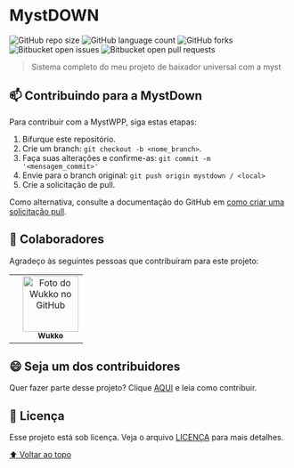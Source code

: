 # MystDOWN

<!---Esses são exemplos. Veja https://shields.io para outras pessoas ou para personalizar este conjunto de escudos. Você pode querer incluir dependências, status do projeto e informações de licença aqui--->

![GitHub repo size](https://img.shields.io/github/repo-size/gahtee/mystdown?style=for-the-badge)
![GitHub language count](https://img.shields.io/github/languages/count/Gahtee/mystdown?style=for-the-badge)
![GitHub forks](https://img.shields.io/github/forks/Gahtee/mystdown?style=for-the-badge)
![Bitbucket open issues](https://img.shields.io/bitbucket/issues/Gahtee/mystdown?style=for-the-badge)
![Bitbucket open pull requests](https://img.shields.io/bitbucket/pr-raw/Gahtee/mystdown?style=for-the-badge)

> Sistema completo do meu projeto de baixador universal com a myst

## 📫 Contribuindo para a MystDown
<!---Se o seu README for longo ou se você tiver algum processo ou etapas específicas que deseja que os contribuidores sigam, considere a criação de um arquivo CONTRIBUTING.md separado--->
Para contribuir com a MystWPP, siga estas etapas:

1. Bifurque este repositório.
2. Crie um branch: `git checkout -b <nome_branch>`.
3. Faça suas alterações e confirme-as: `git commit -m '<mensagem_commit>'`
4. Envie para o branch original: `git push origin mystdown / <local>`
5. Crie a solicitação de pull.

Como alternativa, consulte a documentação do GitHub em [como criar uma solicitação pull](https://help.github.com/en/github/collaborating-with-issues-and-pull-requests/creating-a-pull-request).

## 🤝 Colaboradores

Agradeço às seguintes pessoas que contribuíram para este projeto:

<table>
  <tr>
    <td align="center">
      <td align="center">
      <a href="#">
        <img src="https://avatars3.githubusercontent.com/u/71202418" width="100px;" alt="Foto do Wukko no GitHub"/><br>
        <sub>
          <b>Wukko</b>
        </sub>
      </a>
  </tr>
</table>


## 😄 Seja um dos contribuidores<br>

Quer fazer parte desse projeto? Clique [AQUI](CONTRIBUTING.md) e leia como contribuir.

## 📝 Licença

Esse projeto está sob licença. Veja o arquivo [LICENÇA](LICENSE.md) para mais detalhes.

[⬆ Voltar ao topo](#nome-do-projeto)<br>
